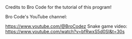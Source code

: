 Credits to Bro Code for the tutorial of this program!

Bro Code's YouTube channel:

https://www.youtube.com/@BroCodez
Snake game video: https://www.youtube.com/watch?v=bfRwxS5d0SI&t=30s
